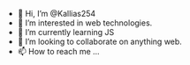 - 👋 Hi, I’m @Kallias254
- 👀 I’m interested in web technologies.
- 🌱 I’m currently learning JS
- 💞️ I’m looking to collaborate on anything web.
- 📫 How to reach me ...

<!---
Kallias254/Kallias254 is a ✨ special ✨ repository because its `README.md` (this file) appears on your GitHub profile.
You can click the Preview link to take a look at your changes.
--->
